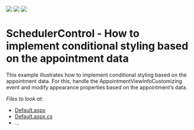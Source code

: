 <!-- default badges list -->
![](https://img.shields.io/endpoint?url=https://codecentral.devexpress.com/api/v1/VersionRange/128633828/18.1.3%2B)
[![](https://img.shields.io/badge/Open_in_DevExpress_Support_Center-FF7200?style=flat-square&logo=DevExpress&logoColor=white)](https://supportcenter.devexpress.com/ticket/details/E750)
[![](https://img.shields.io/badge/📖_How_to_use_DevExpress_Examples-e9f6fc?style=flat-square)](https://docs.devexpress.com/GeneralInformation/403183)
<!-- default badges end -->

# SchedulerControl - How to implement conditional styling based on the appointment data

This example illustrates how to implement conditional styling based on the appointment data.
For this, handle the AppointmentViewInfoCustomizing event and modify appearance properties based on the appointment’s data.

<!-- default file list --> 
*Files to look at*:

* [Default.aspx](./CS/Default.aspx)
* [Default.aspx.cs](./CS/Default.aspx.cs)
* ...
<!-- default file list end -->